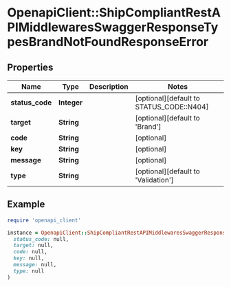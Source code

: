 # OpenapiClient::ShipCompliantRestAPIMiddlewaresSwaggerResponseTypesBrandNotFoundResponseError

## Properties

| Name | Type | Description | Notes |
| ---- | ---- | ----------- | ----- |
| **status_code** | **Integer** |  | [optional][default to STATUS_CODE::N404] |
| **target** | **String** |  | [optional][default to &#39;Brand&#39;] |
| **code** | **String** |  | [optional] |
| **key** | **String** |  | [optional] |
| **message** | **String** |  | [optional] |
| **type** | **String** |  | [optional][default to &#39;Validation&#39;] |

## Example

```ruby
require 'openapi_client'

instance = OpenapiClient::ShipCompliantRestAPIMiddlewaresSwaggerResponseTypesBrandNotFoundResponseError.new(
  status_code: null,
  target: null,
  code: null,
  key: null,
  message: null,
  type: null
)
```

